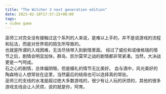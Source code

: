 ```yaml
---
title: "The Witcher 3 next generation edition"
date: 2023-02-10T17:57:22+08:00
tags:
- video game
---
```

  巫师三对完全没有接触过这个系列的人来说，是难以上手的，并不是说游戏的流程和玩法，而是对世界观的陌生所导致的。  
也就是所谓的入戏困难，无法尽快带入到剧情里面。
经过了威伦和诺维格瑞的情节之后，剧情会明显加快，群岛、凯尔莫罕之战的剧情都非常紧凑。当然，大决战更是一气呵成。  
石之心的剧情，总体偏阴暗，但是婚礼的情节无比美好。
血与酒中，风光美好的陶森特让人想常驻在这里，当然最后的结局也可以选择真的常驻。  
巫师三的支线的水准是超过绝大多数游戏的，很少有让人玩的厌烦的，其他的很多游戏支线会让人厌烦，说的就是你，阿育。

